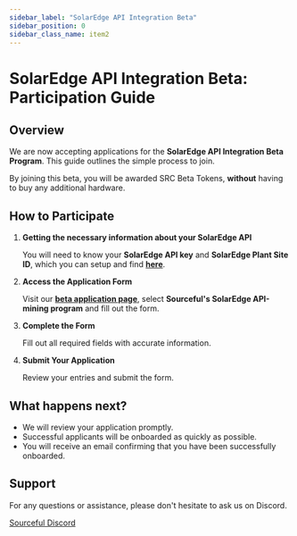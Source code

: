 ```yaml
---
sidebar_label: "SolarEdge API Integration Beta"
sidebar_position: 0
sidebar_class_name: item2
---
```


# SolarEdge API Integration Beta: Participation Guide

## Overview

We are now accepting applications for the **SolarEdge API Integration Beta Program**. This guide outlines the simple process to join.

By joining this beta, you will be awarded SRC Beta Tokens, **without** having to buy any additional hardware.

## How to Participate


1. **Getting the necessary information about your SolarEdge API**

   You will need to know your **SolarEdge API key** and **SolarEdge Plant Site ID**, which you can setup and find [**here**](https://monitoring.solaredge.com/solaredge-web/p/login).

2. **Access the Application Form**

   Visit our [**beta application page**](https://sourceful.energy/beta), select **Sourceful's SolarEdge API-mining program** and fill out the form.

3. **Complete the Form**

   Fill out all required fields with accurate information.

4. **Submit Your Application**

   Review your entries and submit the form.

## What happens next?

- We will review your application promptly.
- Successful applicants will be onboarded as quickly as possible.
- You will receive an email confirming that you have been successfully onboarded.

## Support

For any questions or assistance, please don't hesitate to ask us on Discord.

<a class="button button--primary" href="https://discord.gg/Sourceful">Sourceful Discord</a>